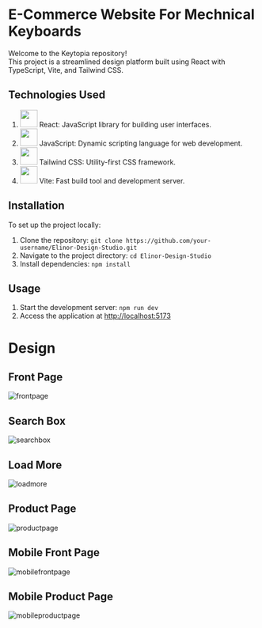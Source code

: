 # E-Commerce Website For Mechnical Keyboards

Welcome to the Keytopia repository! <br/> This project is a streamlined design platform built using React with TypeScript, Vite, and Tailwind CSS.

## Technologies Used

1. <img height="35" src="https://user-images.githubusercontent.com/25181517/183897015-94a058a6-b86e-4e42-a37f-bf92061753e5.png"> React: JavaScript library for building user interfaces. <br/>
2. <img height="35" src="https://user-images.githubusercontent.com/25181517/117447155-6a868a00-af3d-11eb-9cfe-245df15c9f3f.png"> JavaScript: Dynamic scripting language for web development. <br/>
3. <img height="35" src="https://user-images.githubusercontent.com/25181517/202896760-337261ed-ee92-4979-84c4-d4b829c7355d.png"> Tailwind CSS: Utility-first CSS framework. <br/>
4. <img height="35" src="https://github.com/marwin1991/profile-technology-icons/assets/62091613/b40892ef-efb8-4b0e-a6b5-d1cfc2f3fc35">  Vite: Fast build tool and development server. <br/>


## Installation

To set up the project locally:
1. Clone the repository: `git clone https://github.com/your-username/Elinor-Design-Studio.git`
2. Navigate to the project directory: `cd Elinor-Design-Studio`
3. Install dependencies: `npm install`

## Usage

1. Start the development server: `npm run dev`
2. Access the application at [http://localhost:5173](http://localhost:5173)

# Design

## Front Page
![frontpage](https://i.imgur.com/SLPyKC9.png)
## Search Box
![searchbox](https://i.imgur.com/gJymwVS.png)
## Load More
![loadmore](https://i.imgur.com/angiTvM.png)
## Product Page
![productpage](https://i.imgur.com/9jmVnHQ.png)
## Mobile Front Page
![mobilefrontpage](https://i.imgur.com/DGyr25S.png)
## Mobile Product Page
![mobileproductpage](https://i.imgur.com/IUY4CGo.png)
